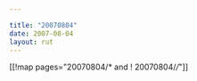 ```yaml
---

title: "20070804"
date: 2007-08-04
layout: rut
---
```


[[!map pages="20070804/* and ! 20070804/*/*"]]
